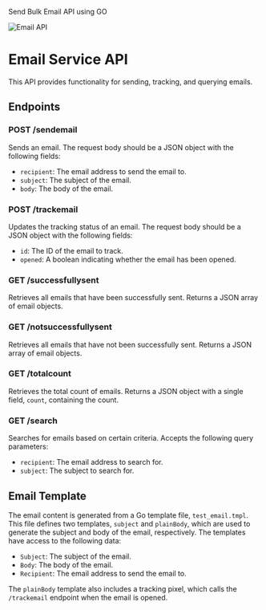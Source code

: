 Send Bulk Email API using GO 

![Email API](https://github.com/mayura-andrew/send-bulk-email-client-api/assets/48531182/243b444d-9284-4008-be17-f678fe602c75)


# Email Service API

This API provides functionality for sending, tracking, and querying emails.

## Endpoints

### POST /sendemail

Sends an email. The request body should be a JSON object with the following fields:

- `recipient`: The email address to send the email to.
- `subject`: The subject of the email.
- `body`: The body of the email.

### POST /trackemail

Updates the tracking status of an email. The request body should be a JSON object with the following fields:

- `id`: The ID of the email to track.
- `opened`: A boolean indicating whether the email has been opened.

### GET /successfullysent

Retrieves all emails that have been successfully sent. Returns a JSON array of email objects.

### GET /notsuccessfullysent

Retrieves all emails that have not been successfully sent. Returns a JSON array of email objects.

### GET /totalcount

Retrieves the total count of emails. Returns a JSON object with a single field, `count`, containing the count.

### GET /search

Searches for emails based on certain criteria. Accepts the following query parameters:

- `recipient`: The email address to search for.
- `subject`: The subject to search for.

## Email Template

The email content is generated from a Go template file, `test_email.tmpl`. This file defines two templates, `subject` and `plainBody`, which are used to generate the subject and body of the email, respectively. The templates have access to the following data:

- `Subject`: The subject of the email.
- `Body`: The body of the email.
- `Recipient`: The email address to send the email to.

The `plainBody` template also includes a tracking pixel, which calls the `/trackemail` endpoint when the email is opened.
